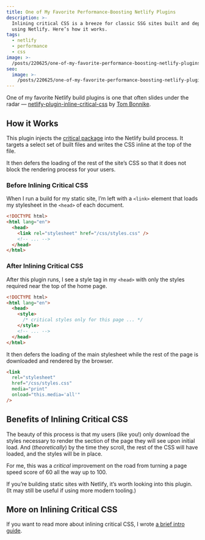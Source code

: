 ```yaml
---
title: One of My Favorite Performance-Boosting Netlify Plugins
description: >-
  Inlining critical CSS is a breeze for classic SSG sites built and deployed
  using Netlify. Here’s how it works.
tags:
  - netlify
  - performance
  - css
image: >-
  /posts/220625/one-of-my-favorite-performance-boosting-netlify-plugins-oVcu3JAc.png
seo:
  image: >-
    /posts/220625/one-of-my-favorite-performance-boosting-netlify-plugins-pwCYLj41--meta.png
---
```


One of my favorite Netlify build plugins is one that often slides under the radar — [netlify-plugin-inline-critical-css](https://github.com/Tom-Bonnike/netlify-plugin-inline-critical-css) by [Tom Bonnike](https://twitter.com/tombonnike).

## How it Works

This plugin injects the [critical](https://www.npmjs.com/package/critical)[ package](https://www.npmjs.com/package/critical) into the Netlify build process. It targets a select set of built files and writes the CSS inline at the top of the file.

It then defers the loading of the rest of the site’s CSS so that it does not block the rendering process for your users.

### Before Inlining Critical CSS

When I run a build for my static site, I’m left with a `<link>` element that loads my stylesheet in the `<head>` of each document.

```html
<!DOCTYPE html>
<html lang="en">
  <head>
    <link rel="stylesheet" href="/css/styles.css" />
    <!-- ... -->
  </head>
</html>
```

### After Inlining Critical CSS

After this plugin runs, I see a style tag in my `<head>` with only the styles required near the top of the home page.

```html
<!DOCTYPE html>
<html lang="en">
  <head>
    <style>
      /* critical styles only for this page ... */
    </style>
    <!-- ... -->
  </head>
</html>
```

It then defers the loading of the main stylesheet while the rest of the page is downloaded and rendered by the browser.

```html
<link
  rel="stylesheet"
  href="/css/styles.css"
  media="print"
  onload="this.media='all'"
/>
```

## Benefits of Inlining Critical CSS

The beauty of this process is that my users (like you!) only download the styles necessary to render the section of the page they will see upon initial load. And (_theoretically_) by the time they scroll, the rest of the CSS will have loaded, and the styles will be in place.

For me, this was a _critical_ improvement on the road from turning a page speed score of 60 all the way up to 100.

If you’re building static sites with Netlify, it’s worth looking into this plugin. (It may still be useful if using more modern tooling.)

## More on Inlining Critical CSS

If you want to read more about inlining critical CSS, I wrote [a brief intro guide](/posts/a-brief-introduction-to-inlining-critical-css).
